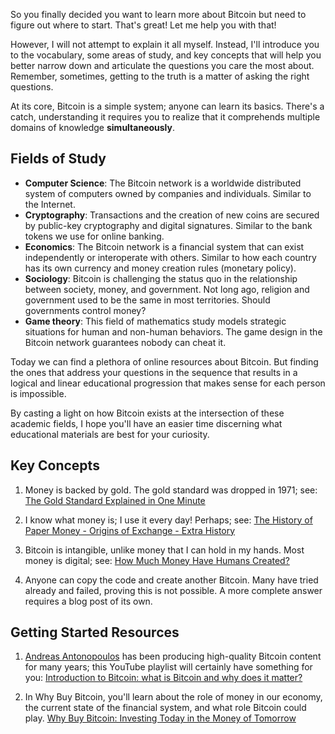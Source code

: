 
So you finally decided you want to learn more about Bitcoin but need to figure out where to start. That's great! Let me help you with that!

However, I will not attempt to explain it all myself. Instead, I'll introduce you to the vocabulary, some areas of study, and key concepts that will help you better narrow down and articulate the questions you care the most about. Remember, sometimes, getting to the truth is a matter of asking the right questions.

At its core, Bitcoin is a simple system; anyone can learn its basics. There's a catch, understanding it requires you to realize that it comprehends multiple domains of knowledge **simultaneously**.

## Fields of Study

 - **Computer Science**: The Bitcoin network is a worldwide distributed system of computers owned by companies and individuals. Similar to the Internet.
 - **Cryptography**: Transactions and the creation of new coins are secured by public-key cryptography and digital signatures. Similar to the bank tokens we use for online banking.
 - **Economics**: The Bitcoin network is a financial system that can exist independently or interoperate with others. Similar to how each country has its own currency and money creation rules (monetary policy).
 - **Sociology**: Bitcoin is challenging the status quo in the relationship between society, money, and government. Not long ago, religion and government used to be the same in most territories. Should governments control money?
 - **Game theory**: This field of mathematics study models strategic situations for human and non-human behaviors. The game design in the Bitcoin network guarantees nobody can cheat it.

Today we can find a plethora of online resources about Bitcoin. But finding the ones that address your questions in the sequence that results in a logical and linear educational progression that makes sense for each person is impossible.

By casting a light on how Bitcoin exists at the intersection of these academic fields, I hope you'll have an easier time discerning what educational materials are best for your curiosity.

## Key Concepts

 1. Money is backed by gold. The gold standard was dropped in 1971; see: [The Gold Standard Explained in One Minute](https://youtu.be/d3PCjk7YAo0)

 2. I know what money is; I use it every day! Perhaps; see: [The History of Paper Money - Origins of Exchange - Extra History](https://youtube.com/playlist?list=PLhyKYa0YJ_5CL-krstYn532QY1Ayo27s1)

 3. Bitcoin is intangible, unlike money that I can hold in my hands. Most money is digital; see: [How Much Money Have Humans Created?](https://youtu.be/WhI72CFrqEk)

 4. Anyone can copy the code and create another Bitcoin. Many have tried already and failed, proving this is not possible. A more complete answer requires a blog post of its own.

## Getting Started Resources

 1. [Andreas Antonopoulos](https://aantonop.com/workshops-page/) has been producing high-quality Bitcoin content for many years; this YouTube playlist will certainly have something for you: [Introduction to Bitcoin: what is Bitcoin and why does it matter?](https://www.youtube.com/playlist?list=PLPQwGV1aLnTti_3_9dfwfg6a4XLly9i6n)

 2. In Why Buy Bitcoin, you'll learn about the role of money in our economy, the current state of the financial system, and what role Bitcoin could play.
[Why Buy Bitcoin: Investing Today in the Money of Tomorrow](http://www.andyedstrom.com/books/)
